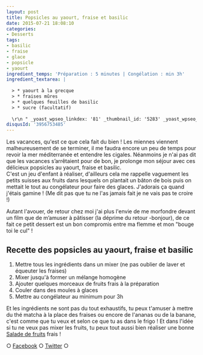 ```yaml
---
layout: post
title: Popsicles au yaourt, fraise et basilic
date: 2015-07-21 18:08:10
categories: 
- Desserts
tags: 
- basilic
- fraise
- glace
- popsicle
- yaourt
ingredient_temps: 'Préparation : 5 minutes | Congélation : min 3h'
ingredient_textarea: |
  
  > * yaourt à la grecque
  > * fraises mûres
  > * quelques feuilles de basilic
  > * sucre (facultatif)
  
  \r\n " _yoast_wpseo_linkdex: '81' _thumbnail_id: '5283' _yoast_wpseo_metadesc: "... Néanmoins je n'ai pas dit que les vacances s’arrêtaient pour de bon, je prolonge mon séjour avec ces délicieux popsicles au yaourt, fraise et basilic...
disqusId: '3956753485'
---
```


Les vacances, qu'est ce que cela fait du bien ! Les miennes viennent malheureusement de se terminer, il me faudra encore un peu de temps pour revoir la mer méditerranée et entendre les cigales. Néanmoins je n'ai pas dit que les vacances s’arrêtaient pour de bon, je prolonge mon séjour avec ces délicieux popsicles au yaourt, fraise et basilic.  
C'est un jeu d'enfant à réaliser, d'ailleurs cela me rappelle vaguement les petits suisses aux fruits dans lesquels on plantait un bâton de bois puis on mettait le tout au congélateur pour faire des glaces. J'adorais ça quand j'étais gamine ! (Me dit pas que tu ne l'as jamais fait je ne vais pas te croire !)

Autant l'avouer, de retour chez moi j'ai plus l'envie de me morfondre devant un film que de m’amuser à pâtisser (la déprime du retour -bonjour), de ce fait ce petit dessert est un bon compromis entre ma flemme et mon "bouge toi le cul" !

## **Recette des popsicles au yaourt, fraise et basilic**

1.  Mettre tous les ingrédients dans un mixer (ne pas oublier de laver et équeuter les fraises)
2.  Mixer jusqu'à former un mélange homogène
3.  Ajouter quelques morceaux de fruits frais à la préparation
4.  Couler dans des moules à glaces
5.  Mettre au congélateur au minimum pour 3h

Et les ingrédients ne sont pas du tout exhaustifs, tu peux t'amuser à mettre du thé matcha à la place des fraises ou encore de l'ananas ou de la banane, c'est comme que tu veux et selon ce que tu as dans le frigo ! Et dans l'idée si tu ne veux pas mixer les fruits, tu peux tout aussi bien réaliser une bonne [Salade de fruits](http://www.crokmou.com/2015/05/salade-de-fruits-que-calor) frais !

○ [Facebook](https://www.facebook.com/crokmou.blog) ○ [Twitter](https://twitter.com/Crokmou) ○